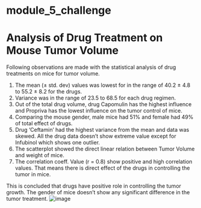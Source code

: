 # module_5_challenge
# Analysis of Drug Treatment on Mouse Tumor Volume


Following observations are made with the statistical analysis of drug treatments on mice for tumor volume.

1)	The mean (± std. dev) values was lowest for in the range of 40.2 ± 4.8 to 55.2 ± 8.2 for the drugs. 
2)	Variance was in the range of 23.5 to 68.5 for each drug regimen.
3)	Out of the total drug volume, drug Capomulin has the highest influence and Propriva has the lowest influence on the tumor control of mice.
4)	Comparing the mouse gender, male mice had 51% and female had 49% of total effect of drugs.
5)	Drug ‘Ceftamin’ had the highest variance from the mean and data was skewed. All the drug data doesn’t show extreme value except for Infubinol which shows one outlier.
6)	The scatterplot showed the direct linear relation between Tumor Volume and weight of mice. 
7)	The correlation coeff. Value (r = 0.8) show positive and high correlation values. That means there is direct effect of the drugs in controlling the tumor in mice. 

This is concluded that drugs have positive role in controlling the tumor growth. The gender of mice doesn’t show any significant difference in the tumor treatment. 
![image](https://user-images.githubusercontent.com/118495850/216244723-c7bb92ba-1f4b-43c6-9dd9-e956e7bde4b4.png)

